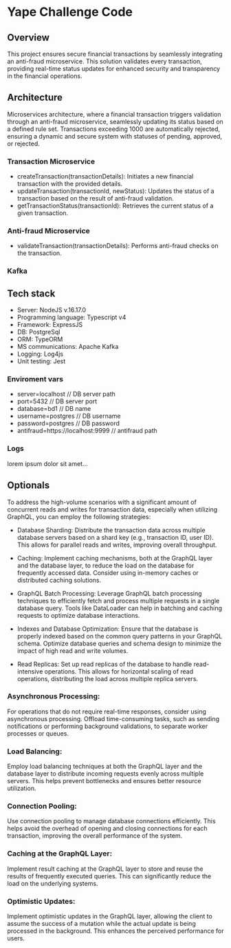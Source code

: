 # Yape Challenge Code

## Overview
This project ensures secure financial transactions by seamlessly integrating an anti-fraud microservice. This solution validates every transaction, providing real-time status updates for enhanced security and transparency in the financial operations.

## Architecture
Microservices architecture, where a financial transaction triggers validation through an anti-fraud microservice, seamlessly updating its status based on a defined rule set. Transactions exceeding 1000 are automatically rejected, ensuring a dynamic and secure system with statuses of pending, approved, or rejected.

### Transaction Microservice
- createTransaction(transactionDetails):  Initiates a new financial transaction with the provided details.
- updateTransaction(transactionId, newStatus): Updates the status of a transaction based on the result of anti-fraud validation.
- getTransactionStatus(transactionId): Retrieves the current status of a given transaction.

### Anti-fraud Microservice
- validateTransaction(transactionDetails): Performs anti-fraud checks on the transaction.

### Kafka


## Tech stack
- Server: NodeJS v.16.17.0
- Programming language: Typescript v4
- Framework: ExpressJS
- DB: PostgreSql
- ORM: TypeORM
- MS communications: Apache Kafka
- Logging: Log4js
- Unit testing: Jest

### Enviroment vars
- server=localhost // DB server path
- port=5432 // DB server port
- database=bd1 // DB name
- username=postgres // DB username
- password=postgres // DB password
- antifraud=https://localhost:9999 // antifraud path

### Logs
lorem ipsum dolor sit amet...

## Optionals
To address the high-volume scenarios with a significant amount of concurrent reads and writes for transaction data, especially when utilizing GraphQL, you can employ the following strategies:

- Database Sharding:
Distribute the transaction data across multiple database servers based on a shard key (e.g., transaction ID, user ID). This allows for parallel reads and writes, improving overall throughput.

- Caching:
Implement caching mechanisms, both at the GraphQL layer and the database layer, to reduce the load on the database for frequently accessed data. Consider using in-memory caches or distributed caching solutions.

- GraphQL Batch Processing:
Leverage GraphQL batch processing techniques to efficiently fetch and process multiple requests in a single database query. Tools like DataLoader can help in batching and caching requests to optimize database interactions.

- Indexes and Database Optimization:
Ensure that the database is properly indexed based on the common query patterns in your GraphQL schema. Optimize database queries and schema design to minimize the impact of high read and write volumes.

- Read Replicas:
Set up read replicas of the database to handle read-intensive operations. This allows for horizontal scaling of read operations, distributing the load across multiple replica servers.

### Asynchronous Processing:
For operations that do not require real-time responses, consider using asynchronous processing. Offload time-consuming tasks, such as sending notifications or performing background validations, to separate worker processes or queues.

### Load Balancing:
Employ load balancing techniques at both the GraphQL layer and the database layer to distribute incoming requests evenly across multiple servers. This helps prevent bottlenecks and ensures better resource utilization.

### Connection Pooling:
Use connection pooling to manage database connections efficiently. This helps avoid the overhead of opening and closing connections for each transaction, improving the overall performance of the system.

### Caching at the GraphQL Layer:
Implement result caching at the GraphQL layer to store and reuse the results of frequently executed queries. This can significantly reduce the load on the underlying systems.

### Optimistic Updates:
Implement optimistic updates in the GraphQL layer, allowing the client to assume the success of a mutation while the actual update is being processed in the background. This enhances the perceived performance for users.
